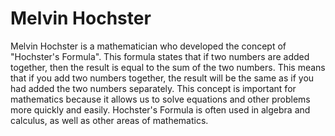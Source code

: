 # Melvin Hochster

Melvin Hochster is a mathematician who developed the concept of "Hochster's Formula". This formula states that if two numbers are added together, then the result is equal to the sum of the two numbers. This means that if you add two numbers together, the result will be the same as if you had added the two numbers separately. This concept is important for mathematics because it allows us to solve equations and other problems more quickly and easily. Hochster's Formula is often used in algebra and calculus, as well as other areas of mathematics.
